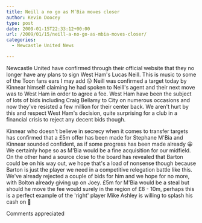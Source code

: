 ```yaml
---
title: Neill a no go as M’Bia moves closer
author: Kevin Doocey
type: post
date: 2009-01-15T22:33:12+00:00
url: /2009/01/15/neill-a-no-go-as-mbia-moves-closer/
categories:
  - Newcastle United News

---
```

Newcastle United have confirmed through their official website that they no longer have any plans to sign West Ham's Lucas Neill. This is music to some of the Toon fans ears I may add 😛 Neill was confirmed a target today by Kinnear himself claiming he had spoken to Neill's agent and their next move was to West Ham in order to agree a fee. West Ham have been the subject of lots of bids including Craig Bellamy to City on numerous occasions and now they've resisted a few million for their center back. We aren't hurt by this and respect West Ham's decision, quite surprising for a club in a financial crisis to reject any decent bids though.

Kinnear who doesn't believe in secrecy when it comes to transfer targets has confirmed that a £5m offer has been made for Stephane M'Bia and Kinnear sounded confident, as if some progress has been made already 😀 We certainly hope so as M'Bia would be a fine acquisition for our midfield. On the other hand a source close to the board has revealed that Barton could be on his way out, we hope that's a load of nonsense though because Barton is just the player we need in a competitive relegation battle like this. We've already rejected a couple of bids for him and we hope for no more, with Bolton already giving up on Joey. £5m for M'Bia would be a steal but should he move the fee would surely in the region of £8 - 10m, perhaps this is a perfect example of the 'right' player Mike Ashley is willing to splash his cash on 🙂

Comments appreciated
